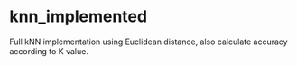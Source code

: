 # knn_implemented
Full kNN implementation using Euclidean distance, also calculate accuracy according to K value.
